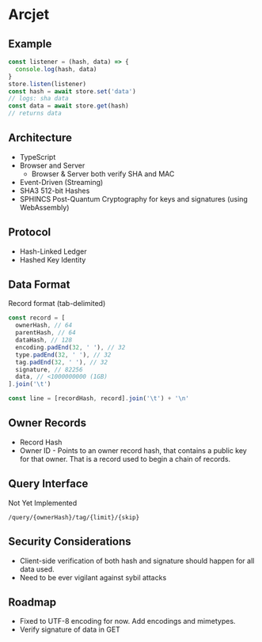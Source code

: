# Arcjet

## Example

```js
const listener = (hash, data) => {
  console.log(hash, data)
}
store.listen(listener)
const hash = await store.set('data')
// logs: sha data
const data = await store.get(hash)
// returns data
```

## Architecture

- TypeScript
- Browser and Server
  - Browser & Server both verify SHA and MAC
- Event-Driven (Streaming)
- SHA3 512-bit Hashes
- SPHINCS Post-Quantum Cryptography for keys and signatures (using WebAssembly)

## Protocol

- Hash-Linked Ledger
- Hashed Key Identity

## Data Format

Record format (tab-delimited)

```js
const record = [
  ownerHash, // 64
  parentHash, // 64
  dataHash, // 128
  encoding.padEnd(32, ' '), // 32
  type.padEnd(32, ' '), // 32
  tag.padEnd(32, ' '), // 32
  signature, // 82256
  data, // <1000000000 (1GB)
].join('\t')

const line = [recordHash, record].join('\t') + '\n'
```

## Owner Records

- Record Hash
- Owner ID - Points to an owner record hash, that contains a public key for that owner. That is a record used to begin a chain of records.

## Query Interface

Not Yet Implemented

`/query/{ownerHash}/tag/{limit}/{skip}`

## Security Considerations

- Client-side verification of both hash and signature should happen for all data used.
- Need to be ever vigilant against sybil attacks

## Roadmap

- Fixed to UTF-8 encoding for now. Add encodings and mimetypes.
- Verify signature of data in GET
